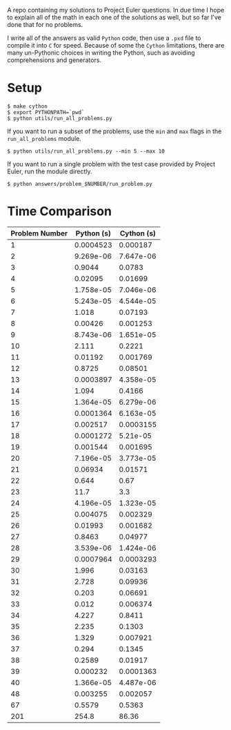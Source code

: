A repo containing my solutions to Project Euler questions. In due time I hope
to explain all of the math in each one of the solutions as well, but so far
I've done that for no problems.

I write all of the answers as valid `Python` code, then use a `.pxd` file to
compile it into `C` for speed. Because of some the `Cython` limitations, there
are many un-Pythonic choices in writing the Python, such as avoiding
comprehensions and generators.

# Setup

```
$ make cython
$ export PYTHONPATH=`pwd`
$ python utils/run_all_problems.py
```

If you want to run a subset of the problems, use the `min` and `max` flags in
the `run_all_problems` module.

```
$ python utils/run_all_problems.py --min 5 --max 10
```

If you want to run a single problem with the test case provided by Project
Euler, run the module directly.

```
$ python answers/problem_$NUMBER/run_problem.py
```

# Time Comparison

| Problem Number | Python (s) | Cython (s) |
|----------------|------------|------------|
|              1 |  0.0004523 |   0.000187 |
|              2 |  9.269e-06 |  7.647e-06 |
|              3 |     0.9044 |     0.0783 |
|              4 |    0.02095 |    0.01699 |
|              5 |  1.758e-05 |  7.046e-06 |
|              6 |  5.243e-05 |  4.544e-05 |
|              7 |      1.018 |    0.07193 |
|              8 |    0.00426 |   0.001253 |
|              9 |  8.743e-06 |  1.651e-05 |
|             10 |      2.111 |     0.2221 |
|             11 |    0.01192 |   0.001769 |
|             12 |     0.8725 |    0.08501 |
|             13 |  0.0003897 |  4.358e-05 |
|             14 |      1.094 |     0.4166 |
|             15 |  1.364e-05 |  6.279e-06 |
|             16 |  0.0001364 |  6.163e-05 |
|             17 |   0.002517 |  0.0003155 |
|             18 |  0.0001272 |   5.21e-05 |
|             19 |   0.001544 |   0.001695 |
|             20 |  7.196e-05 |  3.773e-05 |
|             21 |    0.06934 |    0.01571 |
|             22 |      0.644 |       0.67 |
|             23 |       11.7 |        3.3 |
|             24 |  4.196e-05 |  1.323e-05 |
|             25 |   0.004075 |   0.002329 |
|             26 |    0.01993 |   0.001682 |
|             27 |     0.8463 |    0.04977 |
|             28 |  3.539e-06 |  1.424e-06 |
|             29 |  0.0007964 |  0.0003293 |
|             30 |      1.996 |    0.03163 |
|             31 |      2.728 |    0.09936 |
|             32 |      0.203 |    0.06691 |
|             33 |      0.012 |   0.006374 |
|             34 |      4.227 |     0.8411 |
|             35 |      2.235 |     0.1303 |
|             36 |      1.329 |   0.007921 |
|             37 |      0.294 |     0.1345 |
|             38 |     0.2589 |    0.01917 |
|             39 |   0.000232 |  0.0001363 |
|             40 |  1.366e-05 |  4.487e-06 |
|             48 |   0.003255 |   0.002057 |
|             67 |     0.5579 |     0.5363 |
|            201 |      254.8 |      86.36 |
